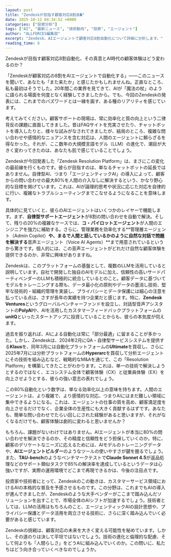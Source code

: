 ```yaml
---
layout: post
title: "Zendeskが目指す顧客対応8割自�"
date: 2025-10-12 04:34:52 +0000
categories: ["投資分析"]
tags: ["AI", "最新ニュース", "技術動向", "投資", "エージェント"]
author: "ALLFORCES編集部"
excerpt: "Zendesk、AIエージェントで顧客対応8割自動化について詳細に分析します。"
reading_time: 8
---
```


Zendeskが目指す顧客対応8割自動化、その真意とAI時代の顧客体験はどう変わるのか？

「Zendeskが顧客対応の8割をAIエージェントで自動化する」――このニュースを聞いて、あなたも「また来たか」と感じたかもしれませんね。正直なところ、私も最初はそうでした。20年間この業界を見てきて、AIが「魔法の杖」のように語られる場面を何度となく経験してきましたから。でも、今回のZendeskの発表には、これまでのバズワードとは一線を画す、ある種のリアリティを感じています。

考えてみてください。顧客サポートの現場は、常に効率化と質の向上という二律背反の課題に直面してきました。昔はFAQサイトを充実させたり、チャットボットを導入したりと、様々な試みがなされてきましたが、結局のところ、複雑な問い合わせや感情的なニュアンスを含む対応は、人間のエージェントに頼らざるを得なかった。それが、ここ数年の大規模言語モデル（LLM）の進化で、潮目が大きく変わってきたのは、あなたも肌で感じていることでしょう。

Zendeskが今回発表した「Zendesk Resolution Platform」は、まさにこの変化の最前線を行くものです。彼らが目指すのは、単なるチャットボットの延長ではありません。自律型AI、つまり「エージェンティックAI」の導入によって、顧客からの問い合わせの最大80%を人間の介入なしに解決するという、かなり野心的な目標を掲げています。これは、AIが論理的思考や状況に応じた対応を自律的に行い、複雑なトラブルシューティングまでこなせるようになることを意味します。

具体的に見ていくと、彼らのAIエージェントはいくつかのレイヤーで機能します。まず、**自律型サポートエージェント**が8割の問い合わせを自動で解決。そして、残りの20%の複雑なケースでは、**コ・パイロットエージェント**が人間のエンジニアを強力に補助する。さらに、管理業務を効率化する**管理層エージェント（Admin Copilot）**や、まるで人間と話しているかのように自然な対話で問題を解決する**音声エージェント（Voice AI Agents）**まで用意されているというから驚きです。個人的には、この音声エージェントがどれだけ自然な顧客体験を提供できるのか、非常に興味がありますね。

Zendeskは、このプラットフォームの基盤として、複数のLLMを活用していると説明しています。自社で開発した独自のAIモデルに加え、信頼性の高いサードパーティベンダーのLLMも積極的に統合しているとのこと。顧客データに基づいてモデルをトレーニングする際も、データ最小化の原則やデータの墨消し技術、堅牢な技術的・組織的管理を実装し、プライバシーとデータ保護には細心の注意を払っている点は、さすが長年の実績を持つ企業だと感じます。特に、**Zendesk Ventures**というグローバルベンチャーファンドを設立し、対話型音声アシスタントの**PolyAI**や、AIを活用したカスタマーフィードバックプラットフォームの**unitQ**といったスタートアップに投資していることからも、彼らの本気度が伺えます。

過去を振り返れば、AIによる自動化は常に「部分最適」に留まることが多かった。しかし、Zendeskは、2024年2月にQA・自律型サービスシステムを提供する**Klaus**を、同年3月には自動化プラットフォームの**Ultimate**を買収し、さらに2025年7月には分析プラットフォームの**Hyperarc**を買収して分析エージェントにその技術を組み込むなど、戦略的なM&Aを通じて、この「Resolution Platform」を構築してきたことがわかります。これは、単一の技術で解決しようとするのではなく、エコシステム全体で顧客体験（CX）と従業員体験（EX）を向上させようとする、彼らの強い意志の表れでしょう。

この80%自動化という数字は、単なる効率化以上の意味を持ちます。人間のエージェントは、より複雑で、より感情的な対応、つまりAIにはまだ難しい領域に集中できるようになる。これは、エージェントの仕事の質を高め、顧客満足度を向上させるだけでなく、企業全体の生産性にも大きく貢献するはずです。あなたも、簡単な問い合わせでたらい回しにされた経験があると思いますが、それがなくなるだけでも、顧客体験は劇的に変わると思いませんか？

もちろん、課題がないわけではありません。AIエージェントが本当に80%の問い合わせを解決できるのか、その精度と信頼性をどう担保していくのか。特に、顧客のデリケートなニーズに応えるためには、AIモデルのトレーニングデータや、**AIエージェントビルダー**のようなツールの使いやすさが鍵を握るでしょう。また、**TAU-bench**のようなベンチマークテストで**Claude Sonnet 4.5**が返品処理などのサポート類似タスクで85%の解決率を達成しているというデータは心強いですが、実際の運用環境でどこまで再現できるかは、今後の注目点です。

投資家や技術者にとって、Zendeskのこの動きは、カスタマーサービス領域におけるAIの本格的な普及を予感させるものです。この分野は、これまでもAIの導入が進んできましたが、Zendeskのような大手ベンダーがここまで踏み込んだソリューションを出すことで、市場全体のAIシフトが加速するでしょう。技術者としては、LLMの活用はもちろんのこと、エージェンティックAIの設計思想や、プライバシー保護とデータ活用を両立させる技術に、さらに深く踏み込んでいく必要があると感じています。

Zendeskの挑戦は、顧客対応の未来を大きく変える可能性を秘めています。しかし、その道のりは決して平坦ではないでしょう。技術の進化と倫理的な配慮、そして何よりも「人間らしさ」をどうAIに組み込んでいくのか。この問いに、私たちはどう向き合っていくべきなのでしょうか。

